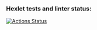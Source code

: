 ### Hexlet tests and linter status:
[![Actions Status](https://github.com/funnyrussianigoryan/layout-designer-project-lvl1/workflows/hexlet-check/badge.svg)](https://github.com/funnyrussianigoryan/layout-designer-project-lvl1/actions)